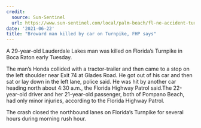 ```yaml
---
credit:
  source: Sun-Sentinel
  url: https://www.sun-sentinel.com/local/palm-beach/fl-ne-accident-turnpike-north-palm-beach-20210622-lg4kzfwl5zb3pcgzw666cccg5y-story.html
date: '2021-06-22'
title: "Broward man killed by car on Turnpike, FHP says"
---
```

A 29-year-old Lauderdale Lakes man was killed on Florida’s Turnpike in Boca Raton early Tuesday.

The man’s Honda collided with a tractor-trailer and then came to a stop on the left shoulder near Exit 74 at Glades Road. He got out of his car and then sat or lay down in the left lane, police said. He was hit by another car heading north about 4:30 a.m., the Florida Highway Patrol said.The 22-year-old driver and her 21-year-old passenger, both of Pompano Beach, had only minor injuries, according to the Florida Highway Patrol.

The crash closed the northbound lanes on Florida’s Turnpike for several hours during morning rush hour.
